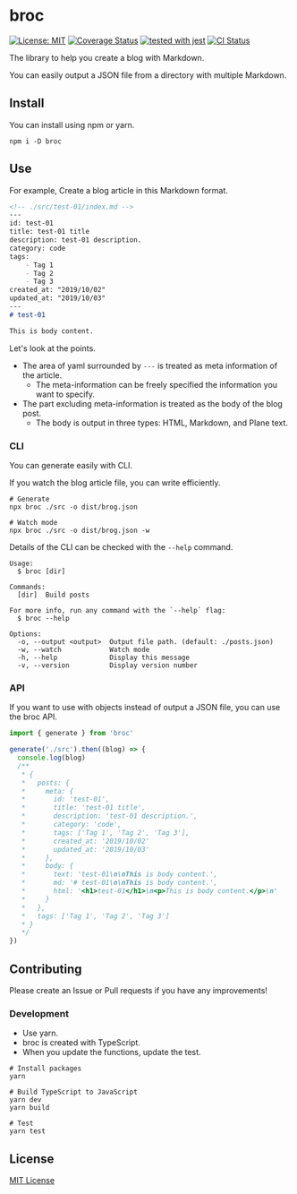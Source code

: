 # broc

[![License: MIT](https://img.shields.io/badge/License-MIT-green.svg)](https://opensource.org/licenses/MIT)
[![Coverage Status](https://coveralls.io/repos/github/kimulaco/broc/badge.svg)](https://coveralls.io/github/kimulaco/broc)
[![tested with jest](https://img.shields.io/badge/tested_with-jest-99424f.svg)](https://github.com/facebook/jest)
[![CI Status](https://circleci.com/gh/kimulaco/broc.svg?style=svg)](https://circleci.com/gh/kimulaco/broc)

The library to help you create a blog with Markdown.

You can easily output a JSON file from a directory with multiple Markdown.

## Install

You can install using npm or yarn.

```shell
npm i -D broc
```

## Use

For example, Create a blog article in this Markdown format.

```md
<!-- ./src/test-01/index.md -->
---
id: test-01
title: test-01 title
description: test-01 description.
category: code
tags:
    - Tag 1
    - Tag 2
    - Tag 3
created_at: "2019/10/02"
updated_at: "2019/10/03"
---
# test-01

This is body content.
```

Let's look at the points.

- The area of yaml surrounded by `---` is treated as meta information of the article.
    - The meta-information can be freely specified the information you want to specify.
- The part excluding meta-information is treated as the body of the blog post.
    - The body is output in three types: HTML, Markdown, and Plane text.

### CLI

You can generate easily with CLI.

If you watch the blog article file, you can write efficiently.

```shell
# Generate
npx broc ./src -o dist/brog.json

# Watch mode
npx broc ./src -o dist/brog.json -w
```

Details of the CLI can be checked with the `--help` command.

```
Usage:
  $ broc [dir]

Commands:
  [dir]  Build posts

For more info, run any command with the `--help` flag:
  $ broc --help

Options:
  -o, --output <output>  Output file path. (default: ./posts.json)
  -w, --watch            Watch mode
  -h, --help             Display this message
  -v, --version          Display version number
```

### API

If you want to use with objects instead of output a JSON file, you can use the broc API.

```js
import { generate } from 'broc'

generate('./src').then((blog) => {
  console.log(blog)
  /**
   * {
   *   posts: {
   *     meta: {
   *       id: 'test-01',
   *       title: 'test-01 title',
   *       description: 'test-01 description.',
   *       category: 'code',
   *       tags: ['Tag 1', 'Tag 2', 'Tag 3'],
   *       created_at: '2019/10/02'
   *       updated_at: '2019/10/03'
   *     },
   *     body: {
   *       text: 'test-01\n\nThis is body content.',
   *       md: '# test-01\n\nThis is body content.',
   *       html: '<h1>test-01</h1>\n<p>This is body content.</p>\n'
   *     }
   *   },
   *   tags: ['Tag 1', 'Tag 2', 'Tag 3']
   * }
   */
})
```

## Contributing

Please create an Issue or Pull requests if you have any improvements!

### Development

- Use yarn.
- broc is created with TypeScript.
- When you update the functions, update the test.

```shell
# Install packages
yarn

# Build TypeScript to JavaScript
yarn dev
yarn build

# Test
yarn test
```

## License

[MIT License](LICENSE)
